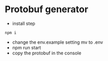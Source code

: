 # Protobuf generator

- install step
```
npm i
```
- change the env.example setting mv to .env
- npm run start
- copy the protobuf in the console
